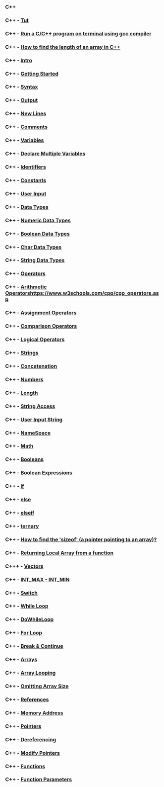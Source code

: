 ### C++

### C++ - [Tut](https://www.w3schools.com/cpp/default.asp)

### C++ - [Run a C/C++ program on terminal using gcc compiler](https://rupinderjeetkaur.wordpress.com/2014/06/20/run-a-cc-program-on-terminal-using-gcc-compiler/)

### C++ - [How to find the length of an ​array in C++](https://www.educative.io/edpresso/how-to-find-the-length-of-an-array-in-cpp)

### C++ - [Intro](https://www.w3schools.com/cpp/cpp_intro.asp)

### C++ - [Getting Started](https://www.w3schools.com/cpp/cpp_getstarted.asp)

### C++ - [Syntax](https://www.w3schools.com/cpp/cpp_syntax.asp)

### C++ - [Output](https://www.w3schools.com/cpp/cpp_output.asp)

### C++ - [New Lines](https://www.w3schools.com/cpp/cpp_new_lines.asp)

### C++ - [Comments](https://www.w3schools.com/cpp/cpp_comments.asp)

### C++ - [Variables](https://www.w3schools.com/cpp/cpp_variables.asp)

### C++ - [Declare Multiple Variables](https://www.w3schools.com/cpp/cpp_variables_multiple.asp)

### C++ - [Identifiers](https://www.w3schools.com/cpp/cpp_variables_identifiers.asp)

### C++ - [Constants](https://www.w3schools.com/cpp/cpp_variables_constants.asp)

### C++ - [User Input](https://www.w3schools.com/cpp/cpp_user_input.asp)

### C++ - [Data Types](https://www.w3schools.com/cpp/cpp_data_types.asp)

### C++ - [Numeric Data Types](https://www.w3schools.com/cpp/cpp_data_types_numeric.asp)

### C++ - [Boolean Data Types](https://www.w3schools.com/cpp/cpp_data_types_bool.asp)

### C++ - [Char Data Types](https://www.w3schools.com/cpp/cpp_data_types_char.asp)

### C++ - [String Data Types](https://www.w3schools.com/cpp/cpp_data_types_string.asp)

### C++ - [Operators](https://www.w3schools.com/cpp/cpp_operators.asp)

### C++ - [Arithmetic Operators]()https://www.w3schools.com/cpp/cpp_operators.asp

### C++ - [Assignment Operators](https://www.w3schools.com/cpp/cpp_operators_assignment.asp)

### C++ - [Comparison Operators](https://www.w3schools.com/cpp/cpp_operators_comparison.asp)

### C++ - [Logical Operators](https://www.w3schools.com/cpp/cpp_operators_logical.asp)

### C++ - [Strings](https://www.w3schools.com/cpp/cpp_strings.asp)

### C++ - [Concatenation](https://www.w3schools.com/cpp/cpp_strings_concat.asp)

### C++ - [Numbers](https://www.w3schools.com/cpp/cpp_strings_numbers.asp)

### C++ - [Length](https://www.w3schools.com/cpp/cpp_strings_length.asp)

### C++ - [String Access](https://www.w3schools.com/cpp/cpp_strings_access.asp)

### C++ - [User Input String](https://www.w3schools.com/cpp/cpp_strings_input.asp)

### C++ - [NameSpace](https://www.w3schools.com/cpp/cpp_strings_namespace.asp)

### C++ - [Math](https://www.w3schools.com/cpp/cpp_math.asp)

### C++ - [Booleans](https://www.w3schools.com/cpp/cpp_booleans.asp)

### C++ - [Boolean Expressions](https://www.w3schools.com/cpp/cpp_booleans_expressions.asp)

### C++ - [if](https://www.w3schools.com/cpp/cpp_conditions.asp)

### C++ - [else](https://www.w3schools.com/cpp/cpp_conditions_else.asp)

### C++ - [elseif](https://www.w3schools.com/cpp/cpp_conditions_elseif.asp)

### C++ - [ternary](https://www.w3schools.com/cpp/cpp_conditions_shorthand.asp)

### C++ - [How to find the 'sizeof' (a pointer pointing to an array)?](https://stackoverflow.com/questions/492384/how-to-find-the-sizeof-a-pointer-pointing-to-an-array)

### C++ - [Returning Local Array from a function](https://www.geeksforgeeks.org/return-local-array-c-function/)

### C+++ - [Vectors](https://www.geeksforgeeks.org/vector-in-cpp-stl/)

### C++ - [INT_MAX - INT_MIN](https://www.geeksforgeeks.org/int_max-int_min-cc-applications/#:~:text=INT_MIN%20specifies%20that%20an%20integer,Value%20of%20INT_MAX%20is%20%2B2147483647.)

### C++ - [Switch](https://www.w3schools.com/cpp/cpp_switch.asp)

### C++ - [While Loop](https://www.w3schools.com/cpp/cpp_while_loop.asp)

### C++ - [DoWhileLoop](https://www.w3schools.com/cpp/cpp_do_while_loop.asp)

### C++ - [For Loop](https://www.w3schools.com/cpp/cpp_for_loop.asp)

### C++ - [Break & Continue](https://www.w3schools.com/cpp/cpp_break.asp)

### C++ - [Arrays](https://www.w3schools.com/cpp/cpp_arrays.asp)

### C++ - [Array Looping](https://www.w3schools.com/cpp/cpp_arrays_loop.asp)

### C++ - [Omitting Array Size](https://www.w3schools.com/cpp/cpp_arrays_omit.asp)

### C++ - [References](https://www.w3schools.com/cpp/cpp_references.asp)

### C++ - [Memory Address](https://www.w3schools.com/cpp/cpp_references_memory.asp)

### C++ - [Pointers](https://www.w3schools.com/cpp/cpp_pointers.asp)

### C++ - [Dereferencing](https://www.w3schools.com/cpp/cpp_pointers_dereference.asp)

### C++ - [Modify Pointers](https://www.w3schools.com/cpp/cpp_pointers_modify.asp)

### C++ - [Functions](https://www.w3schools.com/cpp/cpp_functions.asp)

### C++ - [Function Parameters](https://www.w3schools.com/cpp/cpp_function_param.asp)
